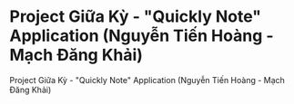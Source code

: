 # Project Giữa Kỳ  - "Quickly Note" Application (Nguyễn Tiến Hoàng - Mạch Đăng Khải)
Project Giữa Kỳ  - "Quickly Note" Application (Nguyễn Tiến Hoàng - Mạch Đăng Khải)
